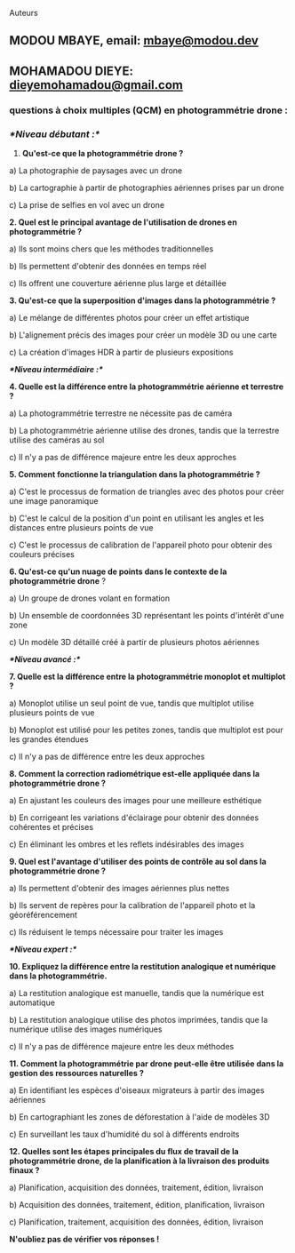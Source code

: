 Auteurs

## MODOU MBAYE, email: mbaye@modou.dev

## MOHAMADOU DIEYE: dieyemohamadou@gmail.com

### questions à choix multiples (QCM) en photogrammétrie drone :

### ***\*Niveau débutant :\****

1. **Qu'est-ce que la photogrammétrie drone ?**

  a) La photographie de paysages avec un drone

  b) La cartographie à partir de photographies aériennes prises par un drone

  c) La prise de selfies en vol avec un drone

**2. Quel est le principal avantage de l'utilisation de drones en photogrammétrie ?**

  a) Ils sont moins chers que les méthodes traditionnelles

  b) Ils permettent d'obtenir des données en temps réel

  c) Ils offrent une couverture aérienne plus large et détaillée

**3. Qu'est-ce que la superposition d'images dans la photogrammétrie ?**

  a) Le mélange de différentes photos pour créer un effet artistique

  b) L'alignement précis des images pour créer un modèle 3D ou une carte

  c) La création d'images HDR à partir de plusieurs expositions

***\*Niveau intermédiaire :\****

**4. Quelle est la différence entre la photogrammétrie aérienne et terrestre ?**

  a) La photogrammétrie terrestre ne nécessite pas de caméra

  b) La photogrammétrie aérienne utilise des drones, tandis que la terrestre utilise des caméras au sol

  c) Il n'y a pas de différence majeure entre les deux approches

**5. Comment fonctionne la triangulation dans la photogrammétrie ?**

  a) C'est le processus de formation de triangles avec des photos pour créer une image panoramique

  b) C'est le calcul de la position d'un point en utilisant les angles et les distances entre plusieurs points de vue

  c) C'est le processus de calibration de l'appareil photo pour obtenir des couleurs précises

**6. Qu'est-ce qu'un nuage de points dans le contexte de la photogrammétrie drone** ?

  a) Un groupe de drones volant en formation

  b) Un ensemble de coordonnées 3D représentant les points d'intérêt d'une zone

  c) Un modèle 3D détaillé créé à partir de plusieurs photos aériennes

***\*Niveau avancé :\****

**7. Quelle est la différence entre la photogrammétrie monoplot et multiplot ?**

  a) Monoplot utilise un seul point de vue, tandis que multiplot utilise plusieurs points de vue

  b) Monoplot est utilisé pour les petites zones, tandis que multiplot est pour les grandes étendues

  c) Il n'y a pas de différence entre les deux approches

**8. Comment la correction radiométrique est-elle appliquée dans la photogrammétrie drone ?**

  a) En ajustant les couleurs des images pour une meilleure esthétique

  b) En corrigeant les variations d'éclairage pour obtenir des données cohérentes et précises

  c) En éliminant les ombres et les reflets indésirables des images

**9. Quel est l'avantage d'utiliser des points de contrôle au sol dans la photogrammétrie drone ?**

  a) Ils permettent d'obtenir des images aériennes plus nettes

  b) Ils servent de repères pour la calibration de l'appareil photo et la géoréférencement

  c) Ils réduisent le temps nécessaire pour traiter les images

***\*Niveau expert :\****

**10. Expliquez la différence entre la restitution analogique et numérique dans la photogrammétrie.**

  a) La restitution analogique est manuelle, tandis que la numérique est automatique

  b) La restitution analogique utilise des photos imprimées, tandis que la numérique utilise des images numériques

  c) Il n'y a pas de différence majeure entre les deux méthodes

**11. Comment la photogrammétrie par drone peut-elle être utilisée dans la gestion des ressources naturelles ?**

  a) En identifiant les espèces d'oiseaux migrateurs à partir des images aériennes

  b) En cartographiant les zones de déforestation à l'aide de modèles 3D

  c) En surveillant les taux d'humidité du sol à différents endroits

**12. Quelles sont les étapes principales du flux de travail de la photogrammétrie drone, de la planification à la livraison des produits finaux ?**

  a) Planification, acquisition des données, traitement, édition, livraison

  b) Acquisition des données, traitement, édition, planification, livraison

  c) Planification, traitement, acquisition des données, édition, livraison

**N'oubliez pas de vérifier vos réponses !**